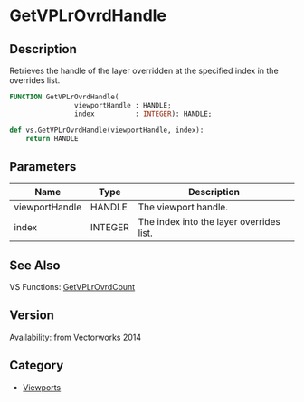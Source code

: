 # GetVPLrOvrdHandle

## Description
Retrieves the handle of the layer overridden at the specified index in the overrides list.

```pascal
FUNCTION GetVPLrOvrdHandle(
				viewportHandle : HANDLE;
				index          : INTEGER): HANDLE;
```

```python
def vs.GetVPLrOvrdHandle(viewportHandle, index):
    return HANDLE
```

## Parameters
|Name|Type|Description|
|---|---|---|
|viewportHandle|HANDLE|The viewport handle.|
|index|INTEGER|The index into the layer overrides list.|

## See Also
VS Functions:
[GetVPLrOvrdCount](GetVPLrOvrdCount.md)

## Version
Availability: from Vectorworks 2014

## Category
* [Viewports](../Categories/Viewports.md)
